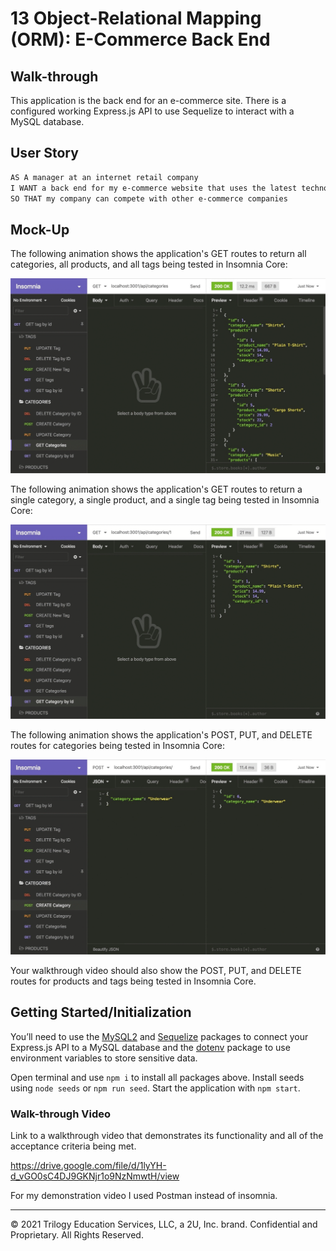 # 13 Object-Relational Mapping (ORM): E-Commerce Back End

## Walk-through

This application is the back end for an e-commerce site. There is a configured working Express.js API to use Sequelize to interact with a MySQL database.

## User Story

```md
AS A manager at an internet retail company
I WANT a back end for my e-commerce website that uses the latest technologies
SO THAT my company can compete with other e-commerce companies
```

## Mock-Up

The following animation shows the application's GET routes to return all categories, all products, and all tags being tested in Insomnia Core:

![In Insomnia Core, the user tests “GET tags,” “GET Categories,” and “GET All Products.”.](./Assets/13-orm-homework-demo-01.gif)

The following animation shows the application's GET routes to return a single category, a single product, and a single tag being tested in Insomnia Core:

![In Insomnia Core, the user tests “GET tag by id,” “GET Category by ID,” and “GET One Product.”](./Assets/13-orm-homework-demo-02.gif)

The following animation shows the application's POST, PUT, and DELETE routes for categories being tested in Insomnia Core:

![In Insomnia Core, the user tests “DELETE Category by ID,” “CREATE Category,” and “UPDATE Category.”](./Assets/13-orm-homework-demo-03.gif)

Your walkthrough video should also show the POST, PUT, and DELETE routes for products and tags being tested in Insomnia Core.

## Getting Started/Initialization

You’ll need to use the [MySQL2](https://www.npmjs.com/package/mysql2) and [Sequelize](https://www.npmjs.com/package/sequelize) packages to connect your Express.js API to a MySQL database and the [dotenv](https://www.npmjs.com/package/dotenv) package to use environment variables to store sensitive data.

Open terminal and use `npm i` to install all packages above. Install seeds using `node seeds` or `npm run seed`. Start the application with `npm start`.

### Walk-through Video

Link to a walkthrough video that demonstrates its functionality and all of the acceptance criteria being met.

https://drive.google.com/file/d/1lyYH-d_vGO0sC4DJ9GKNjr1o9NzNmwtH/view

For my demonstration video I used Postman instead of insomnia.

---
© 2021 Trilogy Education Services, LLC, a 2U, Inc. brand. Confidential and Proprietary. All Rights Reserved.
